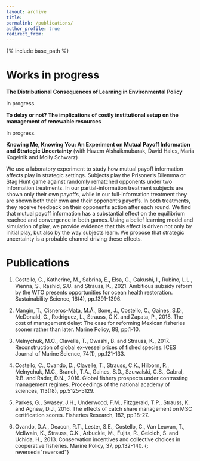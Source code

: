 ```yaml
---
layout: archive
title:
permalink: /publications/
author_profile: true
redirect_from:
---
```


{% include base_path %}

Works in progress
======

**The Distributional Consequences of Learning in Environmental Policy**

In progress.

**To delay or not? The implications of costly institutional setup on the management of renewable resources**

In progress.

**Knowing Me, Knowing You: An Experiment on Mutual Payoff Information and Strategic Uncertainty** (with Hazem Alshaikmubarak, David Hales, Maria Kogelnik and Molly Schwarz)

We use a laboratory experiment to study how mutual payoff information affects play in strategic settings. Subjects play the Prisoner’s Dilemma or Stag Hunt game against randomly rematched opponents under two information treatments. In our partial-information treatment subjects are shown only their own payoffs, while in our full-information treatment they are shown both their own and their opponent’s payoffs. In both treatments, they receive feedback on their opponent’s action after each round. We find that mutual payoff information has a substantial effect on the equilibrium reached and convergence in both games. Using a belief learning model and simulation of play, we provide evidence that this effect is driven not only by initial play, but also by the way subjects learn. We propose that
strategic uncertainty is a probable channel driving these effects.

Publications
======

1. Costello, C., Katherine, M., Sabrina, E., Elsa, G., Gakushi, I., Rubino, L.L., Vienna, S., Rashid, S.U. and Strauss, K., 2021. Ambitious subsidy reform by the WTO presents opportunities for ocean health restoration. Sustainability Science, 16(4), pp.1391-1396.

1. Mangin, T., Cisneros-Mata, M.Á., Bone, J., Costello, C., Gaines, S.D., McDonald, G., Rodriguez, L., Strauss, C.K. and Zapata, P., 2018. The cost of management delay: The case for reforming Mexican fisheries sooner rather than later. Marine Policy, 88, pp.1-10.

1. Melnychuk, M.C., Clavelle, T., Owashi, B. and Strauss, K., 2017. Reconstruction of global ex-vessel prices of fished species. ICES Journal of Marine Science, 74(1), pp.121-133.

1. Costello, C., Ovando, D., Clavelle, T., Strauss, C.K., Hilborn, R., Melnychuk, M.C., Branch, T.A., Gaines, S.D., Szuwalski, C.S., Cabral, R.B. and Rader, D.N., 2016. Global fishery prospects under contrasting management regimes. Proceedings of the national academy of sciences, 113(18), pp.5125-5129.

1. Parkes, G., Swasey, J.H., Underwood, F.M., Fitzgerald, T.P., Strauss, K. and Agnew, D.J., 2016. The effects of catch share management on MSC certification scores. Fisheries Research, 182, pp.18-27.

1. Ovando, D.A., Deacon, R.T., Lester, S.E., Costello, C., Van Leuvan, T., McIlwain, K., Strauss, C.K., Arbuckle, M., Fujita, R., Gelcich, S. and Uchida, H., 2013. Conservation incentives and collective choices in cooperative fisheries. Marine Policy, 37, pp.132-140.
{: reversed="reversed"}
